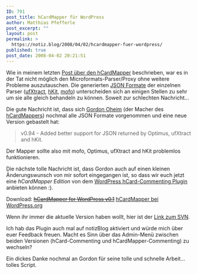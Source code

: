 ```yaml
---
ID: 791
post_title: hCardMapper für WordPress
author: Matthias Pfefferle
post_excerpt: ""
layout: post
permalink: >
  https://notiz.blog/2008/04/02/hcardmapper-fuer-wordpress/
published: true
post_date: 2008-04-02 20:21:51
---
```

<!-- wp:paragraph -->
<p>Wie in meinem letzten <a href="https://notiz.blog/2008/03/28/hcard-mapper/">Post über den hCardMapper</a> beschrieben, war es in der Tat nicht möglich den Microformats-Parser/Proxy ohne weitere Probleme auszutauschen. Die generierten <a href="http://microformats.org/wiki/json">JSON Formate</a> der einzelnen Parser (<a href="http://lab.backnetwork.com/ufXtract/">ufXtract</a>, <a href="http://microformats.org/wiki/hKit">hKit</a>, <a href="http://mofo.rubyforge.org/">mofo</a>) unterscheiden sich an einigen Stellen zu sehr um sie alle gleich behandeln zu können. Soweit zur schlechten Nachricht...</p>
<!-- /wp:paragraph -->

<!-- wp:paragraph -->
<p>Die gute Nachricht ist, dass sich <a href="http://www.omnia-computing.de">Gordon Oheim</a> (der Macher des <a href="http://lib.omnia-computing.de/hcardmapper">hCardMappers</a>) nochmal alle JSON Formate vorgenommen und eine neue Version gebastelt hat:</p>
<!-- /wp:paragraph -->

<!-- wp:quote -->
<blockquote class="wp-block-quote">
	<p>v0.94 - Added better support for JSON returned by Optimus, ufXtract and hKit.</p>
</blockquote>
<!-- /wp:quote -->

<!-- wp:paragraph -->
<p>Der Mapper sollte also mit mofo, Optimus, ufXtract and hKit problemlos funktionieren.</p>
<!-- /wp:paragraph -->

<!-- wp:paragraph -->
<p>Die nächste tolle Nachricht ist, dass Gordon auch auf einen kleinen Änderungswunsch von mir sofort eingegangen ist, so dass wir euch jetzt eine <em>hCardMapper Edition</em> von dem <a href="https://notiz.blog/projects/wp-hcard-commenting/">WordPress hCard-Commenting Plugin</a> anbieten können :).</p>
<!-- /wp:paragraph -->

<!-- wp:paragraph -->
<p>Download: <del><a href="https://notiz.blog/wp-content/uploads/2008/04/wp-hcard-mapper.zip">hCardMapper for WordPress v0.1</a></del> <ins><a href="http://wordpress.org/extend/plugins/hcardmapper/">hCardMapper bei WordPress.org</a></ins></p>
<!-- /wp:paragraph -->

<!-- wp:paragraph -->
<p>Wenn ihr immer die aktuelle Version haben wollt, hier ist der <a href="http://svn.wp-plugins.org/hcard-commenting/branches/">Link zum SVN</a>.</p>
<!-- /wp:paragraph -->

<!-- wp:paragraph -->
<p>Ich hab das Plugin auch mal auf notizBlog aktiviert und würde mich über euer Feedback freuen. Macht es Sinn über das Admin-Menü zwischen beiden Versionen (hCard-Commenting und hCardMapper-Commenting) zu wechseln?</p>
<!-- /wp:paragraph -->

<!-- wp:paragraph -->
<p>Ein dickes Danke nochmal an Gordon für seine tolle und schnelle Arbeit... tolles Script.</p>
<!-- /wp:paragraph -->